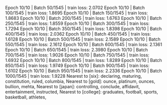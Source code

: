 Epoch 10/10 | Batch 50/1545 | train loss: 2.0702
Epoch 10/10 | Batch 100/1545 | train loss: 1.8695
Epoch 10/10 | Batch 150/1545 | train loss: 1.8683
Epoch 10/10 | Batch 200/1545 | train loss: 1.6763
Epoch 10/10 | Batch 250/1545 | train loss: 1.8559
Epoch 10/10 | Batch 300/1545 | train loss: 1.7294
Epoch 10/10 | Batch 350/1545 | train loss: 1.8398
Epoch 10/10 | Batch 400/1545 | train loss: 2.0362
Epoch 10/10 | Batch 450/1545 | train loss: 1.6128
Epoch 10/10 | Batch 500/1545 | train loss: 2.1589
Epoch 10/10 | Batch 550/1545 | train loss: 2.1612
Epoch 10/10 | Batch 600/1545 | train loss: 2.1361
Epoch 10/10 | Batch 650/1545 | train loss: 2.3980
Epoch 10/10 | Batch 700/1545 | train loss: 1.9026
Epoch 10/10 | Batch 750/1545 | train loss: 1.6932
Epoch 10/10 | Batch 800/1545 | train loss: 1.8289
Epoch 10/10 | Batch 850/1545 | train loss: 1.9749
Epoch 10/10 | Batch 900/1545 | train loss: 1.6102
Epoch 10/10 | Batch 950/1545 | train loss: 2.2336
Epoch 10/10 | Batch 1000/1545 | train loss: 1.9228
Nearest to [six]: declaring, maturing, constitution, ruled, columbia,
Nearest to [gold]: ounce, platinum, ounces, bullion, mehta,
Nearest to [japan]: controlling, conclude, affidavit, entertainment, instructed,
Nearest to [college]: graduates, football, sports, basketball, athletes,